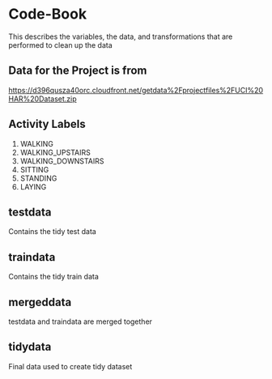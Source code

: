 # Code-Book
This describes the variables, the data, and transformations that are performed to clean up the data

## Data for the Project is from
https://d396qusza40orc.cloudfront.net/getdata%2Fprojectfiles%2FUCI%20HAR%20Dataset.zip

## Activity Labels
1) WALKING </br>
2) WALKING_UPSTAIRS </br>
3) WALKING_DOWNSTAIRS </br>
4) SITTING </br>
5) STANDING </br>
6) LAYING </br>

## testdata
Contains the tidy test data

## traindata
Contains the tidy train data

## mergeddata
testdata and traindata are merged together

## tidydata
Final data used to create tidy dataset